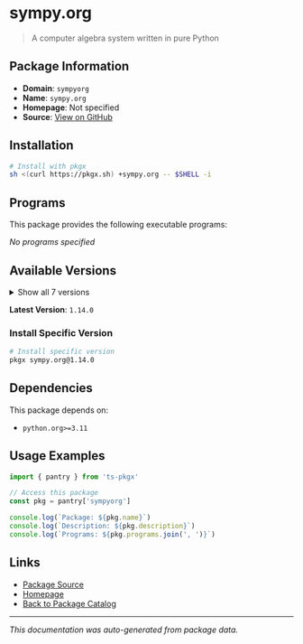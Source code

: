 # sympy.org

> A computer algebra system written in pure Python

## Package Information

- **Domain**: `sympyorg`
- **Name**: `sympy.org`
- **Homepage**: Not specified
- **Source**: [View on GitHub](https://github.com/pkgxdev/pantry/tree/main/projects/sympy.org/package.yml)

## Installation

```bash
# Install with pkgx
sh <(curl https://pkgx.sh) +sympy.org -- $SHELL -i
```

## Programs

This package provides the following executable programs:

*No programs specified*

## Available Versions

<details>
<summary>Show all 7 versions</summary>

- `1.14.0`, `1.13.3`, `1.13.2`, `1.13.1`, `1.13.0`
- `1.12.1`, `1.12.0`

</details>

**Latest Version**: `1.14.0`

### Install Specific Version

```bash
# Install specific version
pkgx sympy.org@1.14.0
```

## Dependencies

This package depends on:

- `python.org>=3.11`

## Usage Examples

```typescript
import { pantry } from 'ts-pkgx'

// Access this package
const pkg = pantry['sympyorg']

console.log(`Package: ${pkg.name}`)
console.log(`Description: ${pkg.description}`)
console.log(`Programs: ${pkg.programs.join(', ')}`)
```

## Links

- [Package Source](https://github.com/pkgxdev/pantry/tree/main/projects/sympy.org/package.yml)
- [Homepage](#)
- [Back to Package Catalog](../package-catalog.md)

---

*This documentation was auto-generated from package data.*
